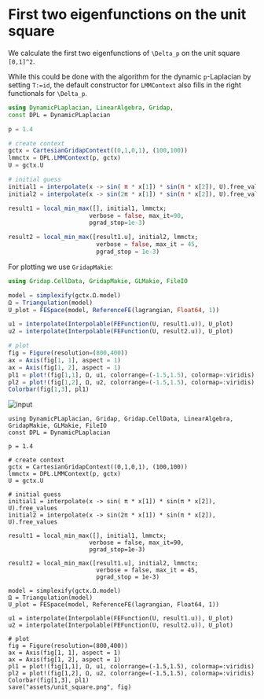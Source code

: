 # First two eigenfunctions on the unit square
We calculate the first two eigenfunctions of 
``\Delta_p`` on the unit square ``[0,1]^2``. 

While this could be done with the algorithm for the 
dynamic ``p``-Laplacian by setting ``T:=id``, the
default constructor for `LMMContext` also fills in 
the right functionals for ``\Delta_p``. 

```julia
using DynamicPLaplacian, LinearAlgebra, Gridap, 
const DPL = DynamicPLaplacian

p = 1.4

# create context
gctx = CartesianGridapContext((0,1,0,1), (100,100))
lmmctx = DPL.LMMContext(p, gctx)
U = gctx.U

# initial guess
initial1 = interpolate(x -> sin( π * x[1]) * sin(π * x[2]), U).free_values
initial2 = interpolate(x -> sin(2π * x[1]) * sin(π * x[2]), U).free_values

result1 = local_min_max([], initial1, lmmctx; 
                       verbose = false, max_it=90, 
                       pgrad_stop=1e-3)

result2 = local_min_max([result1.u], initial2, lmmctx;
                         verbose = false, max_it = 45, 
                         pgrad_stop = 1e-3)
```                         
For plotting we use `GridapMakie`:
```julia
using Gridap.CellData, GridapMakie, GLMakie, FileIO

model = simplexify(gctx.Ω.model)
Ω = Triangulation(model)
U_plot = FESpace(model, ReferenceFE(lagrangian, Float64, 1))

u1 = interpolate(Interpolable(FEFunction(U, result1.u)), U_plot)
u2 = interpolate(Interpolable(FEFunction(U, result2.u)), U_plot)

# plot
fig = Figure(resolution=(800,400))
ax = Axis(fig[1, 1], aspect = 1)
ax = Axis(fig[1, 2], aspect = 1)
pl1 = plot!(fig[1,1], Ω, u1, colorrange=(-1.5,1.5), colormap=:viridis)
pl2 = plot!(fig[1,2], Ω, u2, colorrange=(-1.5,1.5), colormap=:viridis)
Colorbar(fig[1,3], pl1)
```
![input](assets/unit_square.png)

```@eval
using DynamicPLaplacian, Gridap, Gridap.CellData, LinearAlgebra, GridapMakie, GLMakie, FileIO
const DPL = DynamicPLaplacian

p = 1.4

# create context
gctx = CartesianGridapContext((0,1,0,1), (100,100))
lmmctx = DPL.LMMContext(p, gctx)
U = gctx.U

# initial guess
initial1 = interpolate(x -> sin( π * x[1]) * sin(π * x[2]), U).free_values
initial2 = interpolate(x -> sin(2π * x[1]) * sin(π * x[2]), U).free_values

result1 = local_min_max([], initial1, lmmctx; 
                       verbose = false, max_it=90, 
                       pgrad_stop=1e-3)

result2 = local_min_max([result1.u], initial2, lmmctx;
                         verbose = false, max_it = 45, 
                         pgrad_stop = 1e-3)

model = simplexify(gctx.Ω.model)
Ω = Triangulation(model)
U_plot = FESpace(model, ReferenceFE(lagrangian, Float64, 1))

u1 = interpolate(Interpolable(FEFunction(U, result1.u)), U_plot)
u2 = interpolate(Interpolable(FEFunction(U, result2.u)), U_plot)

# plot
fig = Figure(resolution=(800,400))
ax = Axis(fig[1, 1], aspect = 1)
ax = Axis(fig[1, 2], aspect = 1)
pl1 = plot!(fig[1,1], Ω, u1, colorrange=(-1.5,1.5), colormap=:viridis)
pl2 = plot!(fig[1,2], Ω, u2, colorrange=(-1.5,1.5), colormap=:viridis)
Colorbar(fig[1,3], pl1)
save("assets/unit_square.png", fig)
```

